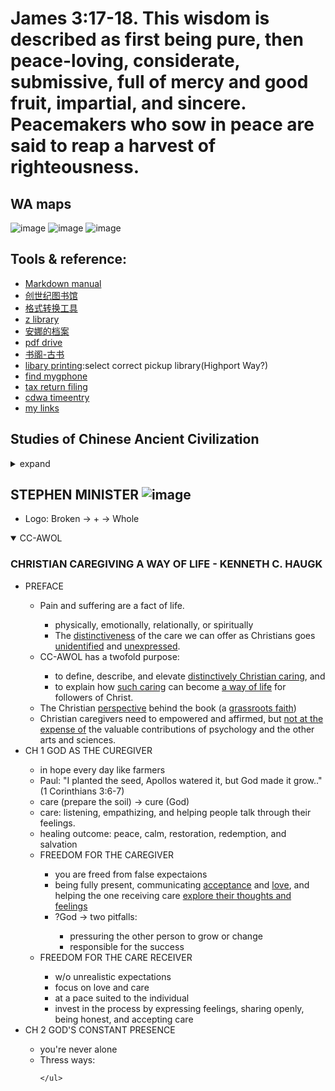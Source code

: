 # James 3:17-18. This wisdom is described as first being pure, then peace-loving, considerate, submissive, full of mercy and good fruit, impartial, and sincere. Peacemakers who sow in peace are said to reap a harvest of righteousness.
## WA maps
![image](https://github.com/user-attachments/assets/37d49978-cc3d-4b8f-9275-64a729eb2f63)
![image](https://github.com/user-attachments/assets/f8e525aa-0de9-4746-a149-9ceaa15592d1)
![image](https://github.com/user-attachments/assets/1cc047ed-dbeb-4bc8-8db4-11e0532a5e4b)



## Tools & reference:
* [Markdown manual](./mdCheat.md)
* [创世纪图书馆](https://librarygenesis.net/)
* [格式转换工具](https://convertio.co/)
* [z library](https://z-library.sk/)
* [安娜的档案](https://zh.annas-archive.org/)
* [pdf drive](https://www.pdfdrive.com/)
* [书阁-古书](https://www.shuge.org/)
* [libary printing](https://kcls.org/print-from-your-own-device/):select correct pickup library(Highport Way?)
* [find mygphone](https://www.google.com/android/find/)
* [tax return filing](https://www.freetaxusa.com/taxes2024/taxcontrol?sid=6&FREEFILE)
* [cdwa timeentry](https://www.consumerdirectwa.com/)
* [my links](./bookmarks.html)

## Studies of Chinese Ancient Civilization
<details>
  <summary>expand</summary>

  <h3>国学</h3>
  <ul>
    <li>论语</li>
    <li>易经</li>
    <li>道德经</li>
  </ul>
  
</details>

## STEPHEN MINISTER ![image](https://github.com/user-attachments/assets/5765677a-4366-4da3-8581-45617758be43)
* Logo: Broken -> + -> Whole
<details open>
  <summary>CC-AWOL</summary>
  
  <h3>CHRISTIAN CAREGIVING A WAY OF LIFE - KENNETH C. HAUGK</h3>
  <ul>
    <li>PREFACE</li>
      <ul>
        <li> Pain and suffering are a fact of life. </li>
          <ul>
            <li>physically, emotionally, relationally, or spiritually</li>
            <li>The <ins>distinctiveness</ins> of the care we can offer as Christians goes <ins>unidentified</ins> and <ins>unexpressed</ins>.</li>
          </ul>
        <li> CC-AWOL has a twofold purpose: </li>
          <ul>
            <li>to define, describe, and elevate <ins>distinctively Christian caring</ins>, and</li>
            <li>to explain how <ins>such caring</ins> can become <ins>a way of life</ins> for followers of Christ.</li>
          </ul>
        <li>The Christian <ins>perspective</ins> behind the book (a <ins>grassroots faith</ins>) </li>
        <li>Christian caregivers need to empowered and affirmed, but <ins>not at the expense of</ins> the valuable contributions of psychology and the other arts and sciences.</li>
      </ul>
  <li> CH 1 GOD AS THE CUREGIVER</li>
    <ul>
      <li>in hope every day like farmers</li>
      <li>Paul: "I planted the seed, Apollos watered it, but God made it grow.."(1 Corinthians 3:6-7)</li>
      <li>care (prepare the soil) -> cure (God)</li>
      <li>care: listening, empathizing, and helping people talk through their feelings.</li>
      <li>healing outcome: peace, calm, restoration, redemption, and salvation</li>
      <li>FREEDOM FOR THE CAREGIVER</li>
        <ul>
           <li>you are freed from false expectaions</li>
           <li>being fully present, communicating <ins>acceptance</ins> and <ins>love</ins>, and helping the one receiving care <ins>explore their thoughts and feelings</ins></li>
           <li>?God -> two pitfalls:</li>
              <ul>
                 <li>pressuring the other person to grow or change</li>
                 <li>responsible for the success</li>
              </ul>
        </ul>
      <li>FREEDOM FOR THE CARE RECEIVER</li>
        <ul>
          <li>w/o unrealistic expectations</li>
          <li>focus on love and care</li>
          <li>at a pace suited to the individual</li>
          <li>invest in the process by expressing feelings, sharing openly, being honest, and accepting care</li>
        </ul>
    </ul>
   <li>CH 2 GOD'S CONSTANT PRESENCE</li>
    <ul>
      <li>you're never alone</li>
      <li>Thress ways:</li>
      
    </ul>
  </ul>
</details>
